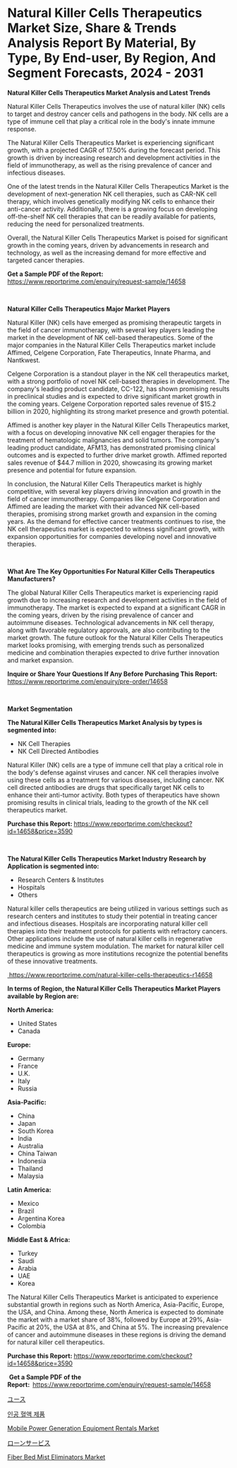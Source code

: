 <p><h1>Natural Killer Cells Therapeutics Market Size, Share & Trends Analysis Report By Material, By Type, By End-user, By Region, And Segment Forecasts, 2024 - 2031</h1></p><p><strong>Natural Killer Cells Therapeutics Market Analysis and Latest Trends</strong></p>
<p><p>Natural Killer Cells Therapeutics involves the use of natural killer (NK) cells to target and destroy cancer cells and pathogens in the body. NK cells are a type of immune cell that play a critical role in the body's innate immune response.</p><p>The Natural Killer Cells Therapeutics Market is experiencing significant growth, with a projected CAGR of 17.50% during the forecast period. This growth is driven by increasing research and development activities in the field of immunotherapy, as well as the rising prevalence of cancer and infectious diseases.</p><p>One of the latest trends in the Natural Killer Cells Therapeutics Market is the development of next-generation NK cell therapies, such as CAR-NK cell therapy, which involves genetically modifying NK cells to enhance their anti-cancer activity. Additionally, there is a growing focus on developing off-the-shelf NK cell therapies that can be readily available for patients, reducing the need for personalized treatments.</p><p>Overall, the Natural Killer Cells Therapeutics Market is poised for significant growth in the coming years, driven by advancements in research and technology, as well as the increasing demand for more effective and targeted cancer therapies.</p></p>
<p><strong>Get a Sample PDF of the Report:&nbsp;</strong> <a href="https://www.reportprime.com/enquiry/request-sample/14658">https://www.reportprime.com/enquiry/request-sample/14658</a></p>
<p>&nbsp;</p>
<p><strong>Natural Killer Cells Therapeutics Major Market Players</strong></p>
<p><p>Natural Killer (NK) cells have emerged as promising therapeutic targets in the field of cancer immunotherapy, with several key players leading the market in the development of NK cell-based therapeutics. Some of the major companies in the Natural Killer Cells Therapeutics market include Affimed, Celgene Corporation, Fate Therapeutics, Innate Pharma, and Nantkwest.</p><p>Celgene Corporation is a standout player in the NK cell therapeutics market, with a strong portfolio of novel NK cell-based therapies in development. The company's leading product candidate, CC-122, has shown promising results in preclinical studies and is expected to drive significant market growth in the coming years. Celgene Corporation reported sales revenue of $15.2 billion in 2020, highlighting its strong market presence and growth potential.</p><p>Affimed is another key player in the Natural Killer Cells Therapeutics market, with a focus on developing innovative NK cell engager therapies for the treatment of hematologic malignancies and solid tumors. The company's leading product candidate, AFM13, has demonstrated promising clinical outcomes and is expected to further drive market growth. Affimed reported sales revenue of $44.7 million in 2020, showcasing its growing market presence and potential for future expansion.</p><p>In conclusion, the Natural Killer Cells Therapeutics market is highly competitive, with several key players driving innovation and growth in the field of cancer immunotherapy. Companies like Celgene Corporation and Affimed are leading the market with their advanced NK cell-based therapies, promising strong market growth and expansion in the coming years. As the demand for effective cancer treatments continues to rise, the NK cell therapeutics market is expected to witness significant growth, with expansion opportunities for companies developing novel and innovative therapies.</p></p>
<p>&nbsp;</p>
<p><strong>What Are The Key Opportunities For Natural Killer Cells Therapeutics Manufacturers?</strong></p>
<p><p>The global Natural Killer Cells Therapeutics market is experiencing rapid growth due to increasing research and development activities in the field of immunotherapy. The market is expected to expand at a significant CAGR in the coming years, driven by the rising prevalence of cancer and autoimmune diseases. Technological advancements in NK cell therapy, along with favorable regulatory approvals, are also contributing to the market growth. The future outlook for the Natural Killer Cells Therapeutics market looks promising, with emerging trends such as personalized medicine and combination therapies expected to drive further innovation and market expansion.</p></p>
<p><strong>Inquire or Share Your Questions If Any Before Purchasing This Report:</strong> <a href="https://www.reportprime.com/enquiry/pre-order/14658">https://www.reportprime.com/enquiry/pre-order/14658</a></p>
<p>&nbsp;</p>
<p><strong>Market Segmentation</strong></p>
<p><strong>The Natural Killer Cells Therapeutics Market Analysis by types is segmented into:</strong></p>
<p><ul><li>NK Cell Therapies</li><li>NK Cell Directed Antibodies</li></ul></p>
<p><p>Natural Killer (NK) cells are a type of immune cell that play a critical role in the body's defense against viruses and cancer. NK cell therapies involve using these cells as a treatment for various diseases, including cancer. NK cell directed antibodies are drugs that specifically target NK cells to enhance their anti-tumor activity. Both types of therapeutics have shown promising results in clinical trials, leading to the growth of the NK cell therapeutics market.</p></p>
<p><strong>Purchase this Report:&nbsp;</strong><a href="https://www.reportprime.com/checkout?id=14658&price=3590">https://www.reportprime.com/checkout?id=14658&price=3590</a></p>
<p>&nbsp;</p>
<p><strong>The Natural Killer Cells Therapeutics Market Industry Research by Application is segmented into:</strong></p>
<p><ul><li>Research Centers & Institutes</li><li>Hospitals</li><li>Others</li></ul></p>
<p><p>Natural killer cells therapeutics are being utilized in various settings such as research centers and institutes to study their potential in treating cancer and infectious diseases. Hospitals are incorporating natural killer cell therapies into their treatment protocols for patients with refractory cancers. Other applications include the use of natural killer cells in regenerative medicine and immune system modulation. The market for natural killer cell therapeutics is growing as more institutions recognize the potential benefits of these innovative treatments.</p></p>
<p><a href="https://www.reportprime.com/natural-killer-cells-therapeutics-r14658">&nbsp;https://www.reportprime.com/natural-killer-cells-therapeutics-r14658</a></p>
<p><strong>In terms of Region, the Natural Killer Cells Therapeutics Market Players available by Region are:</strong></p>
<p>
    <p> <strong> North America: </strong>
        <ul>
            <li>United States</li>
            <li>Canada</li>
        </ul>
        </p> 
    <p> <strong> Europe: </strong>
        <ul>
            <li>Germany</li>
            <li>France</li>
            <li>U.K.</li>
            <li>Italy</li>
            <li>Russia</li>
        </ul>
        </p> 
    <p> <strong> Asia-Pacific: </strong>
        <ul>
            <li>China</li>
            <li>Japan</li>
            <li>South Korea</li>
            <li>India</li>
            <li>Australia</li>
            <li>China Taiwan</li>
            <li>Indonesia</li>
            <li>Thailand</li>
            <li>Malaysia</li>
        </ul>
        </p> 
    <p> <strong> Latin America: </strong>
        <ul>
            <li>Mexico</li>
            <li>Brazil</li>
            <li>Argentina Korea</li>
            <li>Colombia</li>
        </ul>
        </p> 
    <p> <strong> Middle East & Africa: </strong>
        <ul>
            <li>Turkey</li>
            <li>Saudi</li>
            <li>Arabia</li>
            <li>UAE</li>
            <li>Korea</li>
        </ul>
    </p>
    </p>
<p><p>The Natural Killer Cells Therapeutics Market is anticipated to experience substantial growth in regions such as North America, Asia-Pacific, Europe, the USA, and China. Among these, North America is expected to dominate the market with a market share of 38%, followed by Europe at 29%, Asia-Pacific at 20%, the USA at 8%, and China at 5%. The increasing prevalence of cancer and autoimmune diseases in these regions is driving the demand for natural killer cell therapeutics.</p></p>
<p><strong>Purchase this Report: </strong><a href="https://www.reportprime.com/checkout?id=14658&price=3590">https://www.reportprime.com/checkout?id=14658&price=3590</a></p>
<p>&nbsp;<strong>Get a Sample PDF of the Report:&nbsp;&nbsp;</strong><a href="https://www.reportprime.com/enquiry/request-sample/14658">https://www.reportprime.com/enquiry/request-sample/14658</a></p>
<p><strong></strong></p>
<p><p><a href="https://medium.com/@elihomenick1943/ewse%E3%83%9E%E3%83%BC%E3%82%B1%E3%83%83%E3%83%88-%E3%82%B0%E3%83%AD%E3%83%BC%E3%83%90%E3%83%AB%E3%81%8A%E3%82%88%E3%81%B3%E5%9C%B0%E5%9F%9F%E5%88%86%E6%9E%90-%E3%82%A8%E3%83%B3%E3%83%89%E3%83%A6%E3%83%BC%E3%82%B6%E3%83%BC-%E8%A3%BD%E5%93%81-%E3%81%8A%E3%82%88%E3%81%B3%E5%9C%B0%E5%9F%9F%E3%81%AB%E7%84%A6%E7%82%B9%E3%82%92%E5%BD%93%E3%81%A6%E3%81%9F%E5%88%86%E6%9E%90%E3%81%A8%E4%BA%88%E6%B8%AC-2024%E5%B9%B4%E3%81%8B%E3%82%892031%E5%B9%B4%E3%81%BE%E3%81%A7-eab6b4d1c25a">ユース</a></p><p><a href="https://medium.com/@honeypie6456/%EA%B8%80%EB%A1%9C%EB%B2%8C-%EC%9D%B8%EA%B3%B5-%ED%98%88%EC%95%A1-%EC%A0%9C%ED%92%88-%EC%8B%9C%EC%9E%A5-%EB%B6%84%EC%84%9D-%EB%8F%99%ED%96%A5-%EC%98%88%EC%B8%A1-%EB%B0%8F-%EC%84%B1%EC%9E%A5-%EA%B8%B0%ED%9A%8C-2024-2031-%EC%9D%84-%EB%8B%A4%EB%A3%AC-108%ED%8E%98%EC%9D%B4%EC%A7%80-%EB%B3%B4%EA%B3%A0%EC%84%9C-64332e29d75d">인공 혈액 제품</a></p><p><a href="https://github.com/airdrophunter675/Market-Research-Report-List-1/blob/main/mobile-power-generation-equipment-rentals-market.md">Mobile Power Generation Equipment Rentals Market</a></p><p><a href="https://medium.com/@lucasrandall2020/%E3%82%B0%E3%83%AD%E3%83%BC%E3%83%90%E3%83%AB%E3%83%AD%E3%83%BC%E3%83%B3%E3%82%B5%E3%83%BC%E3%83%93%E3%82%B9%E5%B8%82%E5%A0%B4-%E5%B8%82%E5%A0%B4%E3%82%B7%E3%82%A7%E3%82%A2-%E5%B8%82%E5%A0%B4%E5%8B%95%E5%90%91-%E3%81%8A%E3%82%88%E3%81%B3%E5%B0%86%E6%9D%A5%E3%81%AE%E6%88%90%E9%95%B7%E3%82%92%E6%8E%A2%E3%82%8B-a696ffb311b9">ローンサービス</a></p><p><a href="https://medium.com/@rasauncoleman20/global-fiber-bed-mist-eliminators-market-focus-on-application-end-use-industry-type-equipment-e458b5a7b9a9">Fiber Bed Mist Eliminators Market</a></p></p>